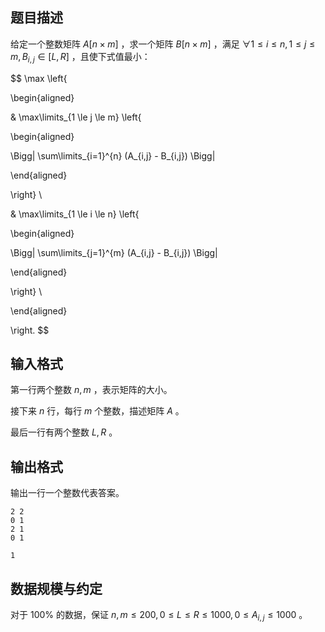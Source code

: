 ## 题目描述

给定一个整数矩阵 $A[n\times m]$ ，求一个矩阵 $B[n\times m]$ ，满足 $\forall 1 \le i \le n , 1 \le j \le m , B_{i,j} \in [L,R]$ ，且使下式值最小：

$$
\max \left\{

\begin{aligned}

& \max\limits_{1 \le j \le m} \left\{ 

\begin{aligned}

\Bigg| \sum\limits_{i=1}^{n} (A_{i,j} - B_{i,j}) \Bigg|

\end{aligned}

\right\} \\

& \max\limits_{1 \le i \le n} \left\{ 

\begin{aligned}

\Bigg| \sum\limits_{j=1}^{m} (A_{i,j} - B_{i,j}) \Bigg|

\end{aligned}

\right\} \\

\end{aligned}

\right.
$$

## 输入格式

第一行两个整数 $n , m$ ，表示矩阵的大小。

接下来 $n$ 行，每行 $m$ 个整数，描述矩阵 $A$ 。

最后一行有两个整数 $L,R$ 。

## 输出格式

输出一行一个整数代表答案。

```input1
2 2
0 1
2 1
0 1
```

```output1
1
```

## 数据规模与约定

对于 $100\%$ 的数据，保证 $n,m\le 200 , 0\le L\le R \le 1000 , 0 \le A_{i,j} \le 1000$ 。
